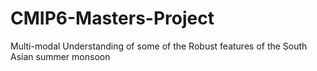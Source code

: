 # CMIP6-Masters-Project
Multi-modal Understanding of some of the Robust features of the South Asian summer monsoon
